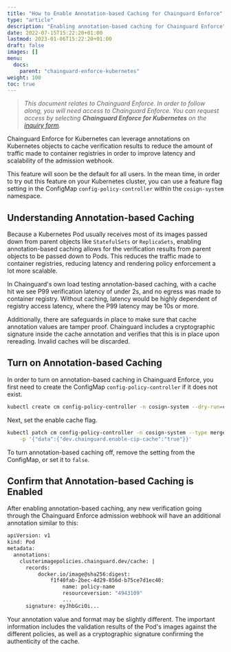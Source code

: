 ```yaml
---
title: "How to Enable Annotation-based Caching for Chainguard Enforce"
type: "article"
description: "Enabling annotation-based caching for Chainguard Enforce"
date: 2022-07-15T15:22:20+01:00
lastmod: 2023-01-06T15:22:20+01:00
draft: false
images: []
menu:
  docs:
    parent: "chainguard-enforce-kubernetes"
weight: 100
toc: true
---
```


> _This document relates to Chainguard Enforce. In order to follow along, you will need access to Chainguard Enforce. You can request access by selecting **Chainguard Enforce for Kubernetes** on the [inquiry form](https://www.chainguard.dev/get-demo?utm_source=docs)._

Chainguard Enforce for Kubernetes can leverage annotations on Kubernetes objects to cache verification results to reduce the amount of traffic made to container registries in order to improve latency and scalability of the admission webhook.

This feature will soon be the default for all users. In the mean time, in order to try out this feature on your Kubernetes cluster, you can use a feature flag setting in the ConfigMap `config-policy-controller` within the `cosign-system` namespace.

## Understanding Annotation-based Caching

Because a Kubernetes Pod usually receives most of its images passed down from parent objects like `StatefulSets` or `ReplicaSets`, enabling annotation-based caching allows for the verification results from parent objects to be passed down to Pods. This reduces the traffic made to container registries, reducing latency and rendering policy enforcement a lot more scalable.

In Chainguard's own load testing annotation-based caching, with a cache hit we see P99 verification latency of under 2s, and no egress was made to container registry. Without caching, latency would be highly dependent of registry access latency, where the P99 latency may be 10s or more. 

Additionally, there are safeguards in place to make sure that cache annotation values are tamper proof. Chainguard includes a cryptographic signature inside the cache annotation and verifies that this is in place upon rereading. Invalid caches will be discarded.

## Turn on Annotation-based Caching

In order to turn on annotation-based caching in Chainguard Enforce, you first need to create the ConfigMap `config-policy-controller` if it does not exist.

```sh
kubectl create cm config-policy-controller -n cosign-system --dry-run=client -o yaml | kubectl apply -f -
```

Next, set the enable cache flag.


```sh
kubectl patch cm config-policy-controller -n cosign-system --type merge \
    -p '{"data":{"dev.chainguard.enable-cip-cache":"true"}}'
```

To turn annotation-based caching off, remove the setting from the ConfigMap, or set it to `false`.

## Confirm that Annotation-based Caching is Enabled

After enabling annotation-based caching, any new verification going through the Chainguard Enforce admission webhook will have an additional annotation similar to this:

```sh
apiVersion: v1
kind: Pod
metadata:
  annotations:
    clusterimagepolicies.chainguard.dev/cache: |
      records:
          docker.io/image@sha256:digest:
              f1f40fab-2bec-4d29-856d-b75ce7d1ec40:
                  name: policy-name
                  resourceversion: "4943109"
                  ...
      signature: eyJhbGciOi...
```

Your annotation value and format may be slightly different. The important information includes the validation results of the Pod's images against the different policies, as well as a cryptographic signature confirming the authenticity of the cache.
